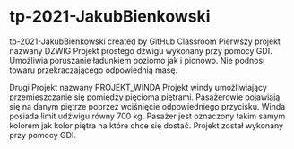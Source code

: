 # tp-2021-JakubBienkowski
tp-2021-JakubBienkowski created by GitHub Classroom
Pierwszy projekt nazwany DZWIG
Projekt prostego dźwigu wykonany przy pomocy GDI. Umożliwia poruszanie ładunkiem poziomo jak i pionowo. Nie podnosi towaru przekraczającego odpowiednią masę.

Drugi Projekt nazwany PROJEKT_WINDA
Projekt windy umożliwiający przemieszczanie się pomiędzy pięcioma piętrami. Pasażerowie pojawiają się na danym piętrze poprzez wciśnięcie odpowiedniego przycisku. Winda posiada limit udźwigu równy 700 kg. Pasażer jest oznaczony takim samym kolorem jak kolor piętra na które chce się dostać. Projekt został wykonany przy pomocy GDI.

